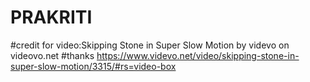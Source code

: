 # PRAKRITI
#credit for video:Skipping Stone in Super Slow Motion by videvo on videovo.net
#thanks https://www.videvo.net/video/skipping-stone-in-super-slow-motion/3315/#rs=video-box
